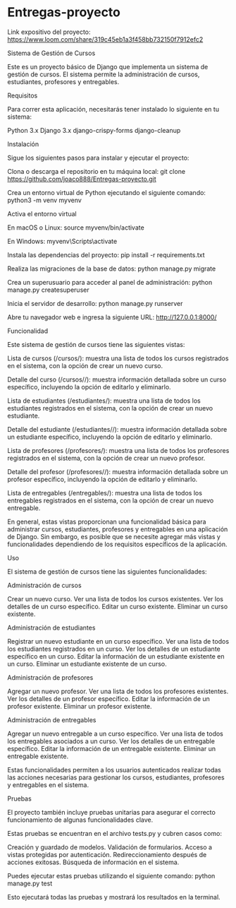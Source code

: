 # Entregas-proyecto

Link expositivo del proyecto:  https://www.loom.com/share/319c45eb1a3f458bb732150f7912efc2


Sistema de Gestión de Cursos

Este es un proyecto básico de Django que implementa un sistema de gestión de cursos. El sistema permite la administración de cursos, estudiantes, profesores y entregables.

Requisitos

Para correr esta aplicación, necesitarás tener instalado lo siguiente en tu sistema:

Python 3.x
Django 3.x
django-crispy-forms
django-cleanup

Instalación

Sigue los siguientes pasos para instalar y ejecutar el proyecto:

Clona o descarga el repositorio en tu máquina local: git clone https://github.com/joaco888/Entregas-proyecto.git

Crea un entorno virtual de Python ejecutando el siguiente comando: python3 -m venv myvenv


Activa el entorno virtual

En macOS o Linux: source myvenv/bin/activate

En Windows: myvenv\Scripts\activate


Instala las dependencias del proyecto: pip install -r requirements.txt


Realiza las migraciones de la base de datos: python manage.py migrate


Crea un superusuario para acceder al panel de administración: python manage.py createsuperuser


Inicia el servidor de desarrollo: python manage.py runserver


Abre tu navegador web e ingresa la siguiente URL: http://127.0.0.1:8000/


Funcionalidad


Este sistema de gestión de cursos tiene las siguientes vistas:


Lista de cursos (/cursos/): muestra una lista de todos los cursos registrados en el sistema, con la opción de crear un nuevo curso.


Detalle del curso (/cursos/<id>/): muestra información detallada sobre un curso específico, incluyendo la opción de editarlo y eliminarlo.


Lista de estudiantes (/estudiantes/): muestra una lista de todos los estudiantes registrados en el sistema, con la opción de crear un nuevo estudiante.


Detalle del estudiante (/estudiantes/<id>/): muestra información detallada sobre un estudiante específico, incluyendo la opción de editarlo y eliminarlo.


Lista de profesores (/profesores/): muestra una lista de todos los profesores registrados en el sistema, con la opción de crear un nuevo profesor.


Detalle del profesor (/profesores/<id>/): muestra información detallada sobre un profesor específico, incluyendo la opción de editarlo y eliminarlo.


Lista de entregables (/entregables/): muestra una lista de todos los entregables registrados en el sistema, con la opción de crear un nuevo entregable.


En general, estas vistas proporcionan una funcionalidad básica para administrar cursos, estudiantes, profesores y entregables en una aplicación de Django. 
Sin embargo, es posible que se necesite agregar más vistas y funcionalidades dependiendo de los requisitos específicos de la aplicación.


Uso

El sistema de gestión de cursos tiene las siguientes funcionalidades:

Administración de cursos

Crear un nuevo curso.
Ver una lista de todos los cursos existentes.
Ver los detalles de un curso específico.
Editar un curso existente.
Eliminar un curso existente.


Administración de estudiantes

Registrar un nuevo estudiante en un curso específico.
Ver una lista de todos los estudiantes registrados en un curso.
Ver los detalles de un estudiante específico en un curso.
Editar la información de un estudiante existente en un curso.
Eliminar un estudiante existente de un curso.


Administración de profesores

Agregar un nuevo profesor.
Ver una lista de todos los profesores existentes.
Ver los detalles de un profesor específico.
Editar la información de un profesor existente.
Eliminar un profesor existente.


Administración de entregables

Agregar un nuevo entregable a un curso específico.
Ver una lista de todos los entregables asociados a un curso.
Ver los detalles de un entregable específico.
Editar la información de un entregable existente.
Eliminar un entregable existente.

Estas funcionalidades permiten a los usuarios autenticados realizar todas las acciones necesarias para gestionar los cursos, estudiantes, profesores y entregables en el sistema.


Pruebas

El proyecto también incluye pruebas unitarias para asegurar el correcto funcionamiento de algunas funcionalidades clave. 

Estas pruebas se encuentran en el archivo tests.py y cubren casos como:

Creación y guardado de modelos.
Validación de formularios.
Acceso a vistas protegidas por autenticación.
Redireccionamiento después de acciones exitosas.
Búsqueda de información en el sistema.


Puedes ejecutar estas pruebas utilizando el siguiente comando: python manage.py test


Esto ejecutará todas las pruebas y mostrará los resultados en la terminal.

